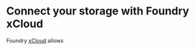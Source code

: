 # Connect your storage with Foundry xCloud

Foundry [xCloud](https://www.viascientific.com/products/) allows